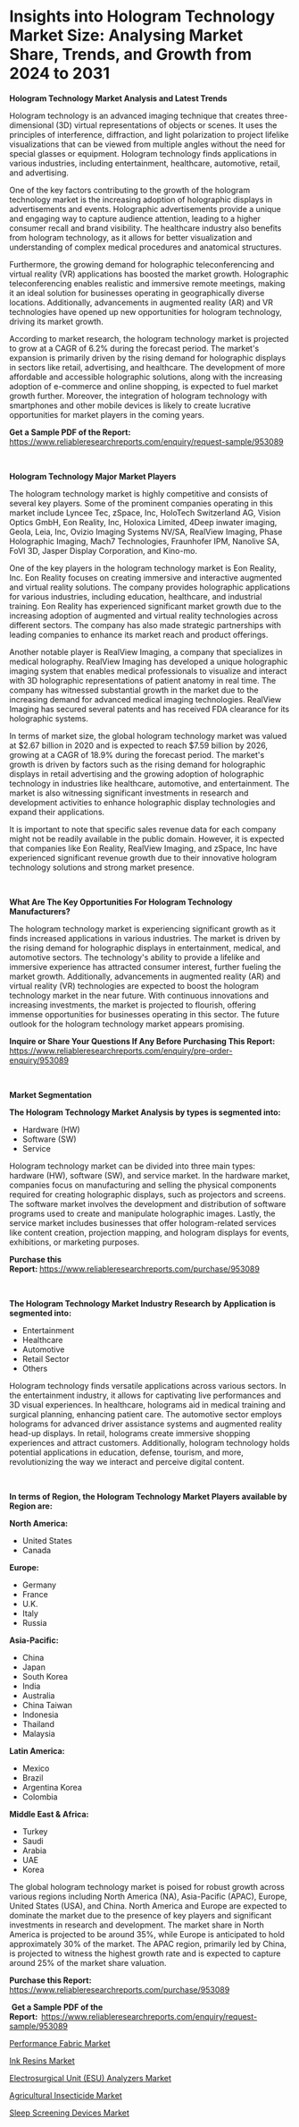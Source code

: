 <p><h1>Insights into Hologram Technology Market Size: Analysing Market Share, Trends, and Growth from 2024 to 2031</h1></p><p><strong>Hologram Technology Market Analysis and Latest Trends</strong></p>
<p><p>Hologram technology is an advanced imaging technique that creates three-dimensional (3D) virtual representations of objects or scenes. It uses the principles of interference, diffraction, and light polarization to project lifelike visualizations that can be viewed from multiple angles without the need for special glasses or equipment. Hologram technology finds applications in various industries, including entertainment, healthcare, automotive, retail, and advertising.</p><p>One of the key factors contributing to the growth of the hologram technology market is the increasing adoption of holographic displays in advertisements and events. Holographic advertisements provide a unique and engaging way to capture audience attention, leading to a higher consumer recall and brand visibility. The healthcare industry also benefits from hologram technology, as it allows for better visualization and understanding of complex medical procedures and anatomical structures.</p><p>Furthermore, the growing demand for holographic teleconferencing and virtual reality (VR) applications has boosted the market growth. Holographic teleconferencing enables realistic and immersive remote meetings, making it an ideal solution for businesses operating in geographically diverse locations. Additionally, advancements in augmented reality (AR) and VR technologies have opened up new opportunities for hologram technology, driving its market growth.</p><p>According to market research, the hologram technology market is projected to grow at a CAGR of 6.2% during the forecast period. The market's expansion is primarily driven by the rising demand for holographic displays in sectors like retail, advertising, and healthcare. The development of more affordable and accessible holographic solutions, along with the increasing adoption of e-commerce and online shopping, is expected to fuel market growth further. Moreover, the integration of hologram technology with smartphones and other mobile devices is likely to create lucrative opportunities for market players in the coming years.</p></p>
<p><strong>Get a Sample PDF of the Report:&nbsp;</strong> <a href="https://www.reliableresearchreports.com/enquiry/request-sample/953089">https://www.reliableresearchreports.com/enquiry/request-sample/953089</a></p>
<p>&nbsp;</p>
<p><strong>Hologram Technology Major Market Players</strong></p>
<p><p>The hologram technology market is highly competitive and consists of several key players. Some of the prominent companies operating in this market include Lyncee Tec, zSpace, Inc, HoloTech Switzerland AG, Vision Optics GmbH, Eon Reality, Inc, Holoxica Limited, 4Deep inwater imaging, Geola, Leia, Inc, Ovizio Imaging Systems NV/SA, RealView Imaging, Phase Holographic Imaging, Mach7 Technologies, Fraunhofer IPM, Nanolive SA, FoVI 3D, Jasper Display Corporation, and Kino-mo.</p><p>One of the key players in the hologram technology market is Eon Reality, Inc. Eon Reality focuses on creating immersive and interactive augmented and virtual reality solutions. The company provides holographic applications for various industries, including education, healthcare, and industrial training. Eon Reality has experienced significant market growth due to the increasing adoption of augmented and virtual reality technologies across different sectors. The company has also made strategic partnerships with leading companies to enhance its market reach and product offerings.</p><p>Another notable player is RealView Imaging, a company that specializes in medical holography. RealView Imaging has developed a unique holographic imaging system that enables medical professionals to visualize and interact with 3D holographic representations of patient anatomy in real time. The company has witnessed substantial growth in the market due to the increasing demand for advanced medical imaging technologies. RealView Imaging has secured several patents and has received FDA clearance for its holographic systems.</p><p>In terms of market size, the global hologram technology market was valued at $2.67 billion in 2020 and is expected to reach $7.59 billion by 2026, growing at a CAGR of 18.9% during the forecast period. The market's growth is driven by factors such as the rising demand for holographic displays in retail advertising and the growing adoption of holographic technology in industries like healthcare, automotive, and entertainment. The market is also witnessing significant investments in research and development activities to enhance holographic display technologies and expand their applications.</p><p>It is important to note that specific sales revenue data for each company might not be readily available in the public domain. However, it is expected that companies like Eon Reality, RealView Imaging, and zSpace, Inc have experienced significant revenue growth due to their innovative hologram technology solutions and strong market presence.</p></p>
<p>&nbsp;</p>
<p><strong>What Are The Key Opportunities For Hologram Technology Manufacturers?</strong></p>
<p><p>The hologram technology market is experiencing significant growth as it finds increased applications in various industries. The market is driven by the rising demand for holographic displays in entertainment, medical, and automotive sectors. The technology's ability to provide a lifelike and immersive experience has attracted consumer interest, further fueling the market growth. Additionally, advancements in augmented reality (AR) and virtual reality (VR) technologies are expected to boost the hologram technology market in the near future. With continuous innovations and increasing investments, the market is projected to flourish, offering immense opportunities for businesses operating in this sector. The future outlook for the hologram technology market appears promising.</p></p>
<p><strong>Inquire or Share Your Questions If Any Before Purchasing This Report:</strong> <a href="https://www.reliableresearchreports.com/enquiry/pre-order-enquiry/953089">https://www.reliableresearchreports.com/enquiry/pre-order-enquiry/953089</a></p>
<p>&nbsp;</p>
<p><strong>Market Segmentation</strong></p>
<p><strong>The Hologram Technology Market Analysis by types is segmented into:</strong></p>
<p><ul><li>Hardware (HW)</li><li>Software (SW)</li><li>Service</li></ul></p>
<p><p>Hologram technology market can be divided into three main types: hardware (HW), software (SW), and service market. In the hardware market, companies focus on manufacturing and selling the physical components required for creating holographic displays, such as projectors and screens. The software market involves the development and distribution of software programs used to create and manipulate holographic images. Lastly, the service market includes businesses that offer hologram-related services like content creation, projection mapping, and hologram displays for events, exhibitions, or marketing purposes.</p></p>
<p><strong>Purchase this Report:&nbsp;</strong><a href="https://www.reliableresearchreports.com/purchase/953089">https://www.reliableresearchreports.com/purchase/953089</a></p>
<p>&nbsp;</p>
<p><strong>The Hologram Technology Market Industry Research by Application is segmented into:</strong></p>
<p><ul><li>Entertainment</li><li>Healthcare</li><li>Automotive</li><li>Retail Sector</li><li>Others</li></ul></p>
<p><p>Hologram technology finds versatile applications across various sectors. In the entertainment industry, it allows for captivating live performances and 3D visual experiences. In healthcare, holograms aid in medical training and surgical planning, enhancing patient care. The automotive sector employs holograms for advanced driver assistance systems and augmented reality head-up displays. In retail, holograms create immersive shopping experiences and attract customers. Additionally, hologram technology holds potential applications in education, defense, tourism, and more, revolutionizing the way we interact and perceive digital content.</p></p>
<p>&nbsp;</p>
<p><strong>In terms of Region, the Hologram Technology Market Players available by Region are:</strong></p>
<p>
    <p> <strong> North America: </strong>
        <ul>
            <li>United States</li>
            <li>Canada</li>
        </ul>
        </p> 
    <p> <strong> Europe: </strong>
        <ul>
            <li>Germany</li>
            <li>France</li>
            <li>U.K.</li>
            <li>Italy</li>
            <li>Russia</li>
        </ul>
        </p> 
    <p> <strong> Asia-Pacific: </strong>
        <ul>
            <li>China</li>
            <li>Japan</li>
            <li>South Korea</li>
            <li>India</li>
            <li>Australia</li>
            <li>China Taiwan</li>
            <li>Indonesia</li>
            <li>Thailand</li>
            <li>Malaysia</li>
        </ul>
        </p> 
    <p> <strong> Latin America: </strong>
        <ul>
            <li>Mexico</li>
            <li>Brazil</li>
            <li>Argentina Korea</li>
            <li>Colombia</li>
        </ul>
        </p> 
    <p> <strong> Middle East & Africa: </strong>
        <ul>
            <li>Turkey</li>
            <li>Saudi</li>
            <li>Arabia</li>
            <li>UAE</li>
            <li>Korea</li>
        </ul>
    </p>
    </p>
<p><p>The global hologram technology market is poised for robust growth across various regions including North America (NA), Asia-Pacific (APAC), Europe, United States (USA), and China. North America and Europe are expected to dominate the market due to the presence of key players and significant investments in research and development. The market share in North America is projected to be around 35%, while Europe is anticipated to hold approximately 30% of the market. The APAC region, primarily led by China, is projected to witness the highest growth rate and is expected to capture around 25% of the market share valuation.</p></p>
<p><strong>Purchase this Report: </strong><a href="https://www.reliableresearchreports.com/purchase/953089">https://www.reliableresearchreports.com/purchase/953089</a></p>
<p>&nbsp;<strong>Get a Sample PDF of the Report:&nbsp;&nbsp;</strong><a href="https://www.reliableresearchreports.com/enquiry/request-sample/953089">https://www.reliableresearchreports.com/enquiry/request-sample/953089</a></p>
<p><strong></strong></p>
<p><p><a href="https://medium.com/@angelageorge32/performance-fabric-market-size-and-market-trends-complete-industry-overview-2024-to-2031-ad28562b0277">Performance Fabric Market</a></p><p><a href="https://medium.com/@angelageorge32/ink-resins-market-size-cagr-trends-2024-2030-e9b492f756d9">Ink Resins Market</a></p><p><a href="https://github.com/dimitrishawkinswaynenp91rgz/Market-Research-Report-List-1/blob/main/electrosurgical-unit-esu-analyzers-market.md">Electrosurgical Unit (ESU) Analyzers Market</a></p><p><a href="https://medium.com/@angelageorge32/decoding-agricultural-insecticide-market-metrics-market-share-trends-and-growth-patterns-6d25a52f9787">Agricultural Insecticide Market</a></p><p><a href="https://github.com/suaretopek9/Market-Research-Report-List-1/blob/main/sleep-screening-devices-market.md">Sleep Screening Devices Market</a></p></p>
